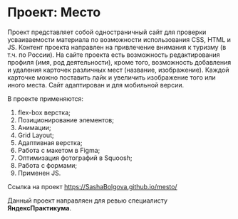 # Проект: Место
Проект представляет собой одностраничный сайт для проверки усваиваемости материала по возможности использования CSS, HTML и JS.
Контент проекта направлен на привлечение внимания к туризму (в т.ч. по России). На сайте проекта есть возможность редактирования профиля (имя, род деятельности), кроме того, возможность добавления и удаления карточек различных мест (название, изображение). Каждой карточке можно поставить лайк и увеличить изображение того или иного места. 
Сайт адаптирован и для мобильной версии.

В проекте применяются:
1. flex-box верстка;
2. Позиционирование элементов;
3. Анимации;
4. Grid Layout;
5. Адаптивная верстка;
6. Работа с макетом в Figma;
7. Оптимизация фотографий в Squoosh;
8. Работа с формами;
9. Применен JS.

Ссылка на проект https://SashaBolgova.github.io/mesto/


Данный проект направляен для ревью специалисту **ЯндексПрактикума**.

